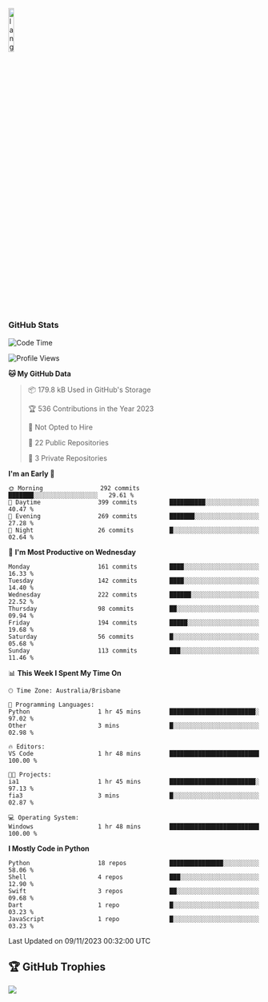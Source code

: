 <p align="left"><img width=15%" src="https://github.com/alansmathew/alansmathew/raw/master/lang.gif" alt="lang image here" /></p>

# <h3 align="left">GitHub Stats</h3>

<!--START_SECTION:waka-->
![Code Time](http://img.shields.io/badge/Code%20Time-319%20hrs%2039%20mins-blue)

![Profile Views](http://img.shields.io/badge/Profile%20Views-0-blue)

**🐱 My GitHub Data** 

> 📦 179.8 kB Used in GitHub's Storage 
 > 
> 🏆 536 Contributions in the Year 2023
 > 
> 🚫 Not Opted to Hire
 > 
> 📜 22 Public Repositories 
 > 
> 🔑 3 Private Repositories 
 > 
**I'm an Early 🐤** 

```text
🌞 Morning                292 commits         ███████░░░░░░░░░░░░░░░░░░   29.61 % 
🌆 Daytime                399 commits         ██████████░░░░░░░░░░░░░░░   40.47 % 
🌃 Evening                269 commits         ███████░░░░░░░░░░░░░░░░░░   27.28 % 
🌙 Night                  26 commits          █░░░░░░░░░░░░░░░░░░░░░░░░   02.64 % 
```
📅 **I'm Most Productive on Wednesday** 

```text
Monday                   161 commits         ████░░░░░░░░░░░░░░░░░░░░░   16.33 % 
Tuesday                  142 commits         ████░░░░░░░░░░░░░░░░░░░░░   14.40 % 
Wednesday                222 commits         ██████░░░░░░░░░░░░░░░░░░░   22.52 % 
Thursday                 98 commits          ██░░░░░░░░░░░░░░░░░░░░░░░   09.94 % 
Friday                   194 commits         █████░░░░░░░░░░░░░░░░░░░░   19.68 % 
Saturday                 56 commits          █░░░░░░░░░░░░░░░░░░░░░░░░   05.68 % 
Sunday                   113 commits         ███░░░░░░░░░░░░░░░░░░░░░░   11.46 % 
```


📊 **This Week I Spent My Time On** 

```text
🕑︎ Time Zone: Australia/Brisbane

💬 Programming Languages: 
Python                   1 hr 45 mins        ████████████████████████░   97.02 % 
Other                    3 mins              █░░░░░░░░░░░░░░░░░░░░░░░░   02.98 % 

🔥 Editors: 
VS Code                  1 hr 48 mins        █████████████████████████   100.00 % 

🐱‍💻 Projects: 
ia1                      1 hr 45 mins        ████████████████████████░   97.13 % 
fia3                     3 mins              █░░░░░░░░░░░░░░░░░░░░░░░░   02.87 % 

💻 Operating System: 
Windows                  1 hr 48 mins        █████████████████████████   100.00 % 
```

**I Mostly Code in Python** 

```text
Python                   18 repos            ███████████████░░░░░░░░░░   58.06 % 
Shell                    4 repos             ███░░░░░░░░░░░░░░░░░░░░░░   12.90 % 
Swift                    3 repos             ██░░░░░░░░░░░░░░░░░░░░░░░   09.68 % 
Dart                     1 repo              █░░░░░░░░░░░░░░░░░░░░░░░░   03.23 % 
JavaScript               1 repo              █░░░░░░░░░░░░░░░░░░░░░░░░   03.23 % 
```




 Last Updated on 09/11/2023 00:32:00 UTC
<!--END_SECTION:waka-->

## 🏆 GitHub Trophies

![](https://github-profile-trophy.vercel.app/?username=samh06&theme=discord&no-frame=true&no-bg=false&margin-w=4)
